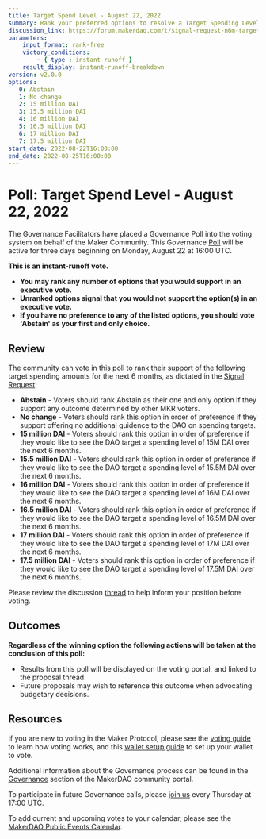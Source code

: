 ```yaml
---
title: Target Spend Level - August 22, 2022
summary: Rank your preferred options to resolve a Target Spending Level for MakerDAO over the next 6 months.
discussion_link: https://forum.makerdao.com/t/signal-request-n6m-target-spend-level/17122
parameters:
    input_format: rank-free
    victory_conditions:
        - { type : instant-runoff }
    result_display: instant-runoff-breakdown
version: v2.0.0
options:
   0: Abstain
   1: No change
   2: 15 million DAI
   3: 15.5 million DAI
   4: 16 million DAI
   5: 16.5 million DAI
   6: 17 million DAI
   7: 17.5 million DAI
start_date: 2022-08-22T16:00:00
end_date: 2022-08-25T16:00:00
---
```

# Poll: Target Spend Level - August 22, 2022

The Governance Facilitators have placed a Governance Poll into the voting system on behalf of the Maker Community. This Governance [Poll](https://community-development.makerdao.com/en/learn/governance/on-chain-gov) will be active for three days beginning on Monday, August 22 at 16:00 UTC.

**This is an instant-runoff vote.**
- **You may rank any number of options that you would support in an executive vote.**
- **Unranked options signal that you would not support the option(s) in an executive vote.**
- **If you have no preference to any of the listed options, you should vote 'Abstain' as your first and only choice.**

## Review

The community can vote in this poll to rank their support of the following target spending amounts for the next 6 months, as dictated in the [Signal Request](https://forum.makerdao.com/t/signal-request-n6m-target-spend-level/17122#signal-request-poll-8):
* **Abstain** - Voters should rank Abstain as their one and only option if they support any outcome determined by other MKR voters.
* **No change** - Voters should rank this option in order of preference if they support offering no additional guidence to the DAO on spending targets.
* **15 million DAI** - Voters should rank this option in order of preference if they would like to see the DAO target a spending level of 15M DAI over the next 6 months.
* **15.5 million DAI**  - Voters should rank this option in order of preference if they would like to see the DAO target a spending level of 15.5M DAI over the next 6 months.
* **16 million DAI**  - Voters should rank this option in order of preference if they would like to see the DAO target a spending level of 16M DAI over the next 6 months.
* **16.5 million DAI**  - Voters should rank this option in order of preference if they would like to see the DAO target a spending level of 16.5M DAI over the next 6 months.
* **17 million DAI**  - Voters should rank this option in order of preference if they would like to see the DAO target a spending level of 17M DAI over the next 6 months.
* **17.5 million DAI**  - Voters should rank this option in order of preference if they would like to see the DAO target a spending level of 17.5M DAI over the next 6 months.

Please review the discussion [thread](https://forum.makerdao.com/t/signal-request-n6m-target-spend-level/17122) to help inform your position before voting.

## Outcomes

**Regardless of the winning option the following actions will be taken at the conclusion of this poll:**
* Results from this poll will be displayed on the voting portal, and linked to the proposal thread.
* Future proposals may wish to reference this outcome when advocating budgetary decisions. 

## Resources

If you are new to voting in the Maker Protocol, please see the [voting guide](https://community-development.makerdao.com/en/learn/governance/how-voting-works/) to learn how voting works, and this [wallet setup guide](https://community-development.makerdao.com/en/learn/governance/voting-setup/) to set up your wallet to vote.

Additional information about the Governance process can be found in the [Governance](https://community-development.makerdao.com/en/learn/governance) section of the MakerDAO community portal.

To participate in future Governance calls, please [join us](https://github.com/makerdao/community/tree/master/governance/governance-and-risk-meetings) every Thursday at 17:00 UTC.

To add current and upcoming votes to your calendar, please see the [MakerDAO Public Events Calendar](https://calendar.google.com/calendar/embed?src=makerdao.com_3efhm2ghipksegl009ktniomdk%40group.calendar.google.com&ctz=UTC&mode=week&showCalendars=0&showPrint=0).
